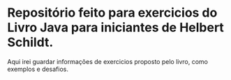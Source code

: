# Repositório feito para exercicios do Livro Java para iniciantes de Helbert Schildt.

Aqui irei guardar informações de exercicios proposto pelo livro, como exemplos e desafios.
